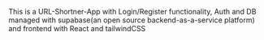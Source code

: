 This is a URL-Shortner-App with Login/Register functionality, Auth and DB managed with supabase(an open source backend-as-a-service platform) and frontend with React and tailwindCSS